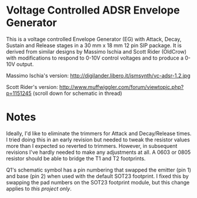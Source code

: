 Voltage Controlled ADSR Envelope Generator
==========================================

This is a voltage controlled Envelope Generator (EG) with Attack, Decay, Sustain and Release stages in a 30 mm x 18 mm 12 pin SIP package. It is derived from similar designs by Massimo Ischia and Scott Rider (OldCrow) with modifications to respond to 0-10V control voltages and to produce a 0-10V output.

Massimo Ischia's version:
http://digilander.libero.it/ismsynth/vc-adsr-1.2.jpg

Scott Rider's version:
http://www.muffwiggler.com/forum/viewtopic.php?p=1151245
(scroll down for schematic in thread)

Notes
=====

Ideally, I'd like to eliminate the trimmers for Attack and Decay/Release times. I tried doing this in an early revision but needed to tweak the resistor values more than I expected so reverted to trimmers. However, in subsequent revisions I've hardly needed to make any adjustments at all. A 0603 or 0805 resistor should be able to bridge the T1 and T2 footprints.

Q1's schematic symbol has a pin numbering that swapped the emitter (pin 1) and base (pin 2) when used with the default SOT23 footprint. I fixed this by swapping the pad numbers on the SOT23 footprint module, but this change applies to *this project only*.